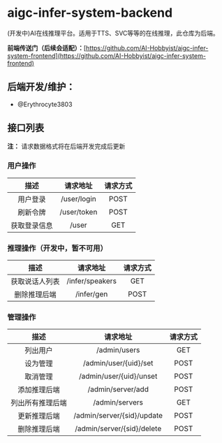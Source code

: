 # aigc-infer-system-backend
(开发中)AI在线推理平台。适用于TTS、SVC等等的在线推理，此仓库为后端。

**前端传送门（后续会适配）：**[https://github.com/AI-Hobbyist/aigc-infer-system-frontend](https://github.com/AI-Hobbyist/aigc-infer-system-frontend)

<!-- **后端开发/维护：**[红血球AE3803](https://github.com/Erythrocyte3803) -->
## 后端开发/维护：
 - @Erythrocyte3803

## 接口列表

**注：** 请求数据格式将在后端开发完成后更新

### 用户操作

|     描述     |  请求地址   | 请求方式 |
| :----------: | :---------: | :------: |
|   用户登录   | /user/login |   POST   |
|   刷新令牌   | /user/token |   POST   |
| 获取登录信息 |    /user    |   GET    |

### 推理操作（开发中，暂不可用）

|      描述      |    请求地址     | 请求方式 |
| :------------: | :-------------: | :------: |
| 获取说话人列表 | /infer/speakers |   GET    |
|  删除推理后端  |   /infer/gen    |   POST   |

### 管理操作

|       描述       |          请求地址          | 请求方式 |
| :--------------: | :------------------------: | :------: |
|     列出用户     |        /admin/users        |   GET    |
|     设为管理     |   /admin/user/{uid}/set    |   POST   |
|     取消管理     |  /admin/user/{uid}/unset   |   POST   |
|   添加推理后端   |     /admin/server/add      |   POST   |
| 列出所有推理后端 |       /admin/servers       |   GET    |
|   更新推理后端   | /admin/server/{sid}/update |   POST   |
|   删除推理后端   | /admin/server/{sid}/delete |   POST   |
